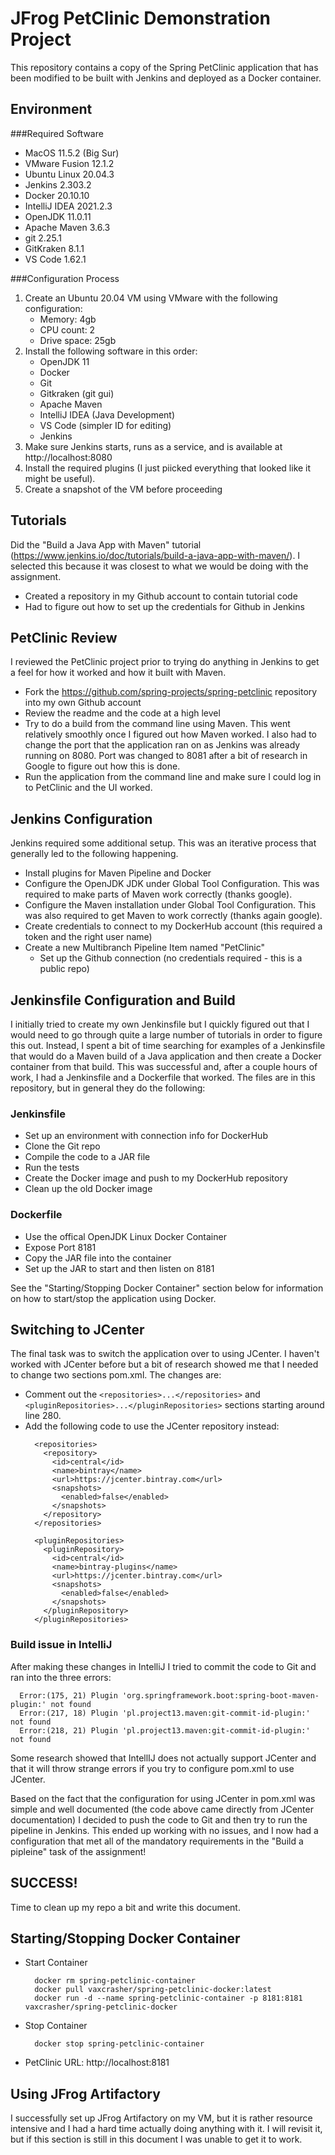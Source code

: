 # JFrog PetClinic Demonstration Project
This repository contains a copy of the Spring PetClinic application that has been modified
to be built with Jenkins and deployed as a Docker container.

## Environment
###Required Software
* MacOS 11.5.2 (Big Sur)
* VMware Fusion 12.1.2
* Ubuntu Linux 20.04.3
* Jenkins 2.303.2
* Docker 20.10.10
* IntelliJ IDEA 2021.2.3
* OpenJDK 11.0.11
* Apache Maven 3.6.3
* git 2.25.1
* GitKraken 8.1.1
* VS Code 1.62.1

###Configuration Process
1. Create an Ubuntu 20.04 VM using VMware with the following configuration:
   * Memory: 4gb
   * CPU count: 2
   * Drive space: 25gb
2. Install the following software in this order:
   * OpenJDK 11
   * Docker
   * Git
   * Gitkraken (git gui)
   * Apache Maven
   * IntelliJ IDEA (Java Development)
   * VS Code (simpler ID for editing)
   * Jenkins
3. Make sure Jenkins starts, runs as a service, and is available at http://localhost:8080
4. Install the required plugins (I just piicked everything that looked like it might
   be useful).
5. Create a snapshot of the VM before proceeding

## Tutorials
Did the "Build a Java App with Maven" tutorial (https://www.jenkins.io/doc/tutorials/build-a-java-app-with-maven/).
I selected this because it was closest to what we would be doing with the assignment.
* Created a repository in my Github account to contain tutorial code
* Had to figure out how to set up the credentials for Github in Jenkins

## PetClinic Review
I reviewed the PetClinic project prior to trying do anything in Jenkins to get a feel for how it worked
and how it built with Maven.
* Fork the https://github.com/spring-projects/spring-petclinic repository into my own Github account
* Review the readme and the code at a high level
* Try to do a build from the command line using Maven. This went relatively smoothly once I figured out
  how Maven worked. I also had to change the port that the application ran on as Jenkins was already
  running on 8080. Port was changed to 8081 after a bit of research in Google to figure out how this
  is done.
* Run the application from the command line and make sure I could log in to PetClinic and the UI worked.

## Jenkins Configuration
Jenkins required some additional setup. This was an iterative process that generally led to the 
following happening.
* Install plugins for Maven Pipeline and Docker
* Configure the OpenJDK JDK under Global Tool Configuration. This was required to make parts of Maven
  work correctly (thanks google).
* Configure the Maven installation under Global Tool Configuration. This was also required to get Maven
  to work correctly (thanks again google).
* Create credentials to connect to my DockerHub account (this required a token and the right user name)
* Create a new Multibranch Pipeline Item named "PetClinic"
  * Set up the Github connection (no credentials required - this is a public repo)

## Jenkinsfile Configuration and Build
I initially tried to create my own Jenkinsfile but I quickly figured out that I would need to go through 
quite a large number of tutorials in order to figure this out. Instead, I spent a bit of time searching
for examples of a Jenkinsfile that would do a Maven build of a Java application and then create a Docker
container from that build. This was successful and, after a couple hours of work, I had a Jenkinsfile
and a Dockerfile that worked. The files are in this repository, but in general they do the following:

### Jenkinsfile
* Set up an environment with connection info for DockerHub
* Clone the Git repo
* Compile the code to a JAR file
* Run the tests
* Create the Docker image and push to my DockerHub repository
* Clean up the old Docker image

### Dockerfile
* Use the offical OpenJDK Linux Docker Container
* Expose Port 8181
* Copy the JAR file into the container
* Set up the JAR to start and then listen on 8181

See the "Starting/Stopping Docker Container" section below for information on how to start/stop the
application using Docker.

## Switching to JCenter
The final task was to switch the application over to using JCenter. I haven't worked with JCenter before
but a bit of research showed me that I needed to change two sections pom.xml. The changes are:
  * Comment out the ```<repositories>...</repositories>``` and ```<pluginRepositories>...</pluginRepositories>``` sections starting around line 280.
  * Add the following code to use the JCenter repository instead:
    ```
      <repositories>
        <repository>
          <id>central</id>
          <name>bintray</name>
          <url>https://jcenter.bintray.com</url>
          <snapshots>
            <enabled>false</enabled>
          </snapshots>
        </repository>
      </repositories>
    
      <pluginRepositories>
        <pluginRepository>
          <id>central</id>
          <name>bintray-plugins</name>
          <url>https://jcenter.bintray.com</url>
          <snapshots>
            <enabled>false</enabled>
          </snapshots>
        </pluginRepository>
      </pluginRepositories>
    ```

### Build issue in IntelliJ
After making these changes in IntelliJ I tried to commit the code to Git and ran into the three errors:
```
  Error:(175, 21) Plugin 'org.springframework.boot:spring-boot-maven-plugin:' not found
  Error:(217, 18) Plugin 'pl.project13.maven:git-commit-id-plugin:' not found
  Error:(218, 21) Plugin 'pl.project13.maven:git-commit-id-plugin:' not found
```
Some research showed that IntellIJ does not actually support JCenter and that it will throw strange
errors if you try to configure pom.xml to use JCenter. 

Based on the fact that the configuration for using JCenter in pom.xml was simple and well documented (the
code above came directly from JCenter documentation) I decided to push the code to Git and then try to
run the pipeline in Jenkins. This ended up working with no issues, and I now had a configuration that
met all of the mandatory requirements in the "Build a pipleine" task of the assignment!

## SUCCESS!
Time to clean up my repo a bit and write this document.

## Starting/Stopping Docker Container
* Start Container
  ```
    docker rm spring-petclinic-container
    docker pull vaxcrasher/spring-petclinic-docker:latest
    docker run -d --name spring-petclinic-container -p 8181:8181 vaxcrasher/spring-petclinic-docker
   ```
* Stop Container
  ```
    docker stop spring-petclinic-container
  ```
* PetClinic URL: http://localhost:8181

## Using JFrog Artifactory
I successfully set up JFrog Artifactory on my VM, but it is rather resource intensive and I had a hard
time actually doing anything with it. I will revisit it, but if this section is still in this document I 
was unable to get it to work.
